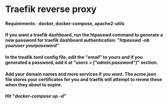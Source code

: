 # Traefik reverse proxy
#### Requirements : docker, docker-compose, apache2-utils
#### If you want a traefik dashboard, run the htpasswd command to generate a new password for traefik dashboard authentication. "_htpasswd -nb youruser yourpassword_"
#### In the treafik.toml config file, edit the "_email_" to yours and if you generated a password, add it at "_users = ["admin:password"]_" section.
#### Add your domain names and more services if you want. The acme.json file stores your certificates for you and traefik will attempt to renew these when they about to expire.
#### Hit "_docker-compose up -d_"
